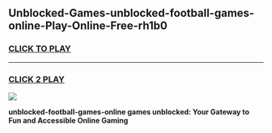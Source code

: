 
## Unblocked-Games-unblocked-football-games-online-Play-Online-Free-rh1b0
<h3>
<a href="https://premium76.site?title=unblocked-football-games-online&ref=26A">CLICK TO PLAY</a></h3>
<hr>

<h3>
<a href="https://premium76.site?title=unblocked-football-games-online&ref=26A">CLICK 2 PLAY</a>
  
</h3>

<a href="https://premium76.site?title=unblocked-football-games-online&ref=26A"><img src="https://clearcache.store/games.png"></a>


**unblocked-football-games-online games unblocked: Your Gateway to Fun and Accessible Online Gaming**
